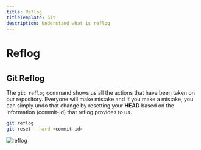 ```yaml
---
title: Reflog
titleTemplate: Git
description: Understand what is reflog
---
```


<h1>Reflog</h1>

## Git Reflog

The `git reflog` command shows us all the actions that have been taken on our repository. Everyone will make mistake and if you make a mistake, you can simply undo that change by resetting your **HEAD** based on the information (commit-id) that reflog provides to us.

```bash
git reflog
git reset --hard <commit-id>
```

![reflog](/docs/git/reflog.png)

<style scoped>
h2 {
  margin-top: 36px;
}
</style>
